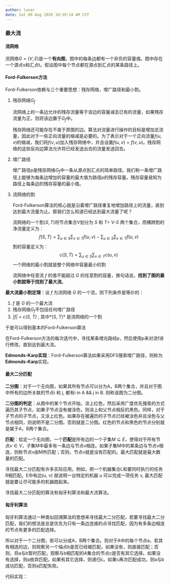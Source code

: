 ```yaml
---
author: lunar
date: Sat 08 Aug 2020 10:39:14 AM CST
---
```


### **最大流**

#### 流网络

流网络$G=(V,E)$是一个**有向图**，图中的每条边都有一个非负的容量值。图中存在一个源点s和汇点t。假设图中每个节点都在源点到汇点的某条路径上。

#### Ford-Fulkerson方法

Ford-Fulkerson依赖与三个重要思想：残存网络，增广路径和最小割。

1. 残存网络$G_f$

   流网络上的一条边允许的残存流量等于该边的容量减去已有的流量，如果残存流量为正，则将该边置于$G_f$中。

   残存网络还可能存在不属于原图的边。算法对流量进行操作的目标是增加总流量，因此对于一些正向流量的缩减是必要的。为了表示对于一个正向流量$f(u,v)$的缩减，我们将$f(v, u)$加入残存网络中，并且设置$f(u, v) = f(v, u )$。残存网络的这些反向边算法允许将已经发送出去的流量发送回去。

2. 增广路径

   增广路径p是残存网络$G_f$中一条从源点到汇点的简单路径。我们称一条增广路径上能够为每条边增加的容量的最大值为路径p的残存容量。残存容量易知为路径上每条边的残存容量的最小值。

3. 流网络的割

   Ford-Fulkerson算法的核心就是沿着增广路径重复地增加路径上的流量，直到达到最大流量为止。那我们怎么知道已经达到最大流量了呢？

   流网络的一个割$(S,T)$将节点集合V划分为 *S* 和 *T= V-S* 两个集合，而横跨割的净流量定义为：
   $$
   f(S,T) = \sum_{u\in S}\sum_{v\in T}f(u,v) - \sum_{u\in S}\sum_{v\in T}f(u,v)
   $$
   割的容量定义为：
   $$
   c(S,T) = \sum_{u\in S}\sum_{v\in T}c(u,v)
   $$
   一个网络的最小割就是整个网络中容量最小的割

   流网络中任意流 *f*  的值不能超过 *G* 的任意割的容量，换句话说，**找到了图的最小割就等于找到了最大流**。

**最大流最小割定理**：设 *f* 为流网络 *G* 的一个流，则下列条件是等价的：

1. *f* 是 *G* 的一个最大流
2. 残存网络$G_f$不包括任何增广路径
3. *|f| = c(S, T)* , 其中*(S, T)* 是流网络的一个割

于是可以得到基本的Ford-Fulkerson算法

在Ford-Fulkerson方法的每次迭代中，寻找某条增光路经p，然后使用p来对流f进行修改。直到达到最大流。

**Edmonds-Karp实现**：Ford-Fulkerson算法如果采用DFS搜索增广路径，则称为**Edmonds-Karp**实现。

#### 最大二分匹配

**二分图**：对于一个无向图，如果其所有节点可以分为A，B两个集合，并且对于图中所有的边所关联的节点i 和 j, 都有i in A && j in B. 则称该图为二分图。

**二分图的判定**：从图中的某个节点开始，涂上红色，然后采用广度优先搜索的方式遍历其子节点，如果子节点没有被涂色，则涂上和父节点相反的黑色。同样，对于子节点的子节点，又涂上红色。如果存在被遍历的子节点已经被涂色并且涂色与父节点相同，则说明不是二分图。否则就是二分图。红色的节点和黑色的节点分别就是属于A，B两个集合。

**匹配**：给定一个无向图，一个**匹配**是所有边的一个子集$M\subseteq E$，使得对于所有节点$v\in V$，子集M中最多有一条边与节点v相连。如果子集M中的某条边与节点v相连，则称节点v由M所匹配；否则，节点v就是没有匹配的。最大匹配就是最大数量的匹配。

寻找最大二分匹配有许多实际应用。例如，把一个机器集合L和要同时执行的任务R相匹配。E中有边(u, v) 就说明一台特定的机器 u 可以完成一项任务 v, 最大匹配就是要让尽可能多的机器跑起来。

寻找最大二分匹配的算法有匈牙利算法和最大流算法。

#### 匈牙利算法

匈牙利算法通过一种类似回溯算法的思想来寻找最大二分匹配，若要寻找最大二分匹配，我们的想法是总是优先为只有一条边连接的点寻找匹配，因为有多条边相连的节点有更多的匹配选择。

所以对于一个二分图，若可以分成A，B两个集合。则对于A中的每个节点a，若其有相连的边，则观察另一个端点b是否已经被匹配，如果没有，则直接匹配；否则，将a与b暂时匹配，观察与b相匹配的A集合的节点c是否有其它选择。如果没有选择，则a放弃匹配。如果有其它选择，则递归c。如果c再次匹配成功，则a与b成功匹配，否则a匹配失败。

代码实现：